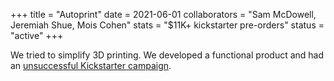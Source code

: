 +++
title = "Autoprint"
date = 2021-06-01
collaborators = "Sam McDowell, Jeremiah Shue, Mois Cohen"
stats = "$11K+ kickstarter pre-orders"
status = "active"
+++

We tried to simplify 3D printing. We developed a functional product and had an [unsuccessful Kickstarter campaign](https://www.kickstarter.com/projects/autoprint/autoprint-one-3d-print-in-seconds?ref=discovery&term=autoprint). 